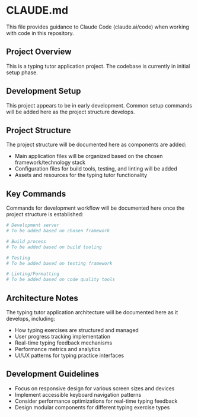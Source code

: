 # CLAUDE.md

This file provides guidance to Claude Code (claude.ai/code) when working with code in this repository.

## Project Overview

This is a typing tutor application project. The codebase is currently in initial setup phase.

## Development Setup

This project appears to be in early development. Common setup commands will be added here as the project structure develops.

## Project Structure

The project structure will be documented here as components are added:

- Main application files will be organized based on the chosen framework/technology stack
- Configuration files for build tools, testing, and linting will be added
- Assets and resources for the typing tutor functionality

## Key Commands

Commands for development workflow will be documented here once the project structure is established:

```bash
# Development server
# To be added based on chosen framework

# Build process  
# To be added based on build tooling

# Testing
# To be added based on testing framework

# Linting/Formatting
# To be added based on code quality tools
```

## Architecture Notes

The typing tutor application architecture will be documented here as it develops, including:

- How typing exercises are structured and managed
- User progress tracking implementation
- Real-time typing feedback mechanisms
- Performance metrics and analytics
- UI/UX patterns for typing practice interfaces

## Development Guidelines

- Focus on responsive design for various screen sizes and devices
- Implement accessible keyboard navigation patterns
- Consider performance optimizations for real-time typing feedback
- Design modular components for different typing exercise types